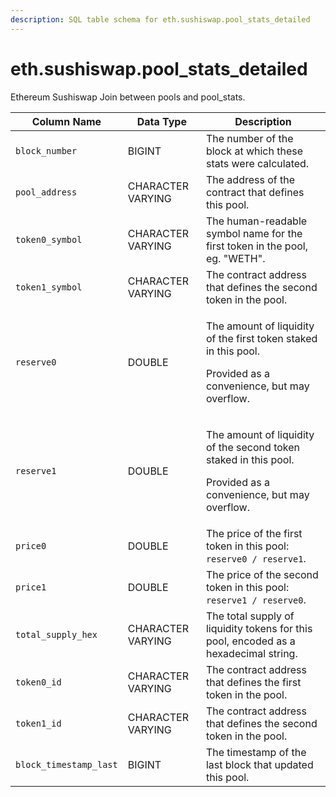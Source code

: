 ```yaml
---
description: SQL table schema for eth.sushiswap.pool_stats_detailed
---
```


# eth.sushiswap.pool\_stats\_detailed

Ethereum Sushiswap Join between pools and pool\_stats.

| Column Name            | Data Type         | Description                                                                                                                       |
| ---------------------- | ----------------- | --------------------------------------------------------------------------------------------------------------------------------- |
| `block_number`         | BIGINT            | The number of the block at which these stats were calculated.                                                                     |
| `pool_address`         | CHARACTER VARYING | The address of the contract that defines this pool.                                                                               |
| `token0_symbol`        | CHARACTER VARYING | The human-readable symbol name for the first token in the pool, eg. "WETH".                                                       |
| `token1_symbol`        | CHARACTER VARYING | The contract address that defines the second token in the pool.                                                                   |
| `reserve0`             | DOUBLE            | <p>The amount of liquidity of the first token staked in this pool.</p><p></p><p>Provided as a convenience, but may overflow.</p>  |
| `reserve1`             | DOUBLE            | <p>The amount of liquidity of the second token staked in this pool.</p><p></p><p>Provided as a convenience, but may overflow.</p> |
| `price0`               | DOUBLE            | The price of the first token in this pool: `reserve0 / reserve1`.                                                                 |
| `price1`               | DOUBLE            | The price of the second token in this pool: `reserve1 / reserve0`.                                                                |
| `total_supply_hex`     | CHARACTER VARYING | The total supply of liquidity tokens for this pool, encoded as a hexadecimal string.                                              |
| `token0_id`            | CHARACTER VARYING | The contract address that defines the first token in the pool.                                                                    |
| `token1_id`            | CHARACTER VARYING | The contract address that defines the second token in the pool.                                                                   |
| `block_timestamp_last` | BIGINT            | The timestamp of the last block that updated this pool.                                                                           |
